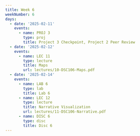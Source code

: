 ```yaml
---
title: Week 6
weekNumber: 6
days:
  - date: '2025-02-11'
    events:
      - name: PROJ 3
        type: proj
        title: Project 3 Checkpoint, Project 2 Peer Review
  - date: '2025-02-12'
    events:
      - name: LEC 11
        type: lecture
        title: Maps
        url: lectures/10-DSC106-Maps.pdf
  - date: '2025-02-14'
    events:
      - name: LAB 6
        type: lab
        title: Lab 6
      - name: LEC 12
        type: lecture
        title: Narrative Visualization
        url: lectures/11-DSC106-Narrative.pdf
      - name: DISC 6
        type: disc
        title: Disc 6
---
```

